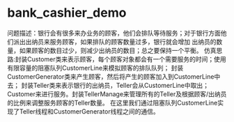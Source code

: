 # bank_cashier_demo
问题描述：银行会有很多来办业务的顾客，他们会排队等待服务；对于银行方面他们派出出纳员来服务顾客，如果排队的顾客数量过多，银行就会增加 
出纳员的数量，如果顾客的数目过少，则减少出纳员的数目；总之要保持一个平衡。
仿真思路:封装Customer类来表示顾客，每个顾客对象都会有一个需要服务的时间；使用有限容量的阻塞队列CustomerLine来模拟顾客的排队队列；
封装CustomerGenerator类来产生顾客，然后将产生的顾客加入到CustomerLine中去；
封装Teller类来表示银行的出纳员，Teller会从CustomerLine中取出； 
Customer来进行服务。封装TellerManage来管理所有的Teller及根据顾客/出纳员的比例来调整服务顾客的Teller数量。
在这里我们通过阻塞队列CustomerLine实现了Teller线程和CustomerGenerator线程之间的通信。
